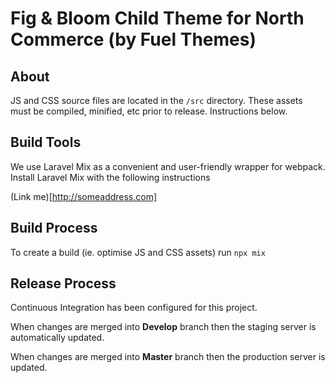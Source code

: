# Fig & Bloom Child Theme for North Commerce (by Fuel Themes)

## About

JS and CSS source files are located in the `/src` directory. These assets must be compiled, minified, etc prior to release. Instructions below.

## Build Tools

We use Laravel Mix as a convenient and user-friendly wrapper for webpack. Install Laravel Mix with the following instructions 

(Link me)[http://someaddress.com]

## Build Process

To create a build (ie. optimise JS and CSS assets) run `npx mix`

## Release Process

Continuous Integration has been configured for this project. 

When changes are merged into **Develop** branch then the staging server is automatically updated.

When changes are merged into **Master** branch then the production server is updated.